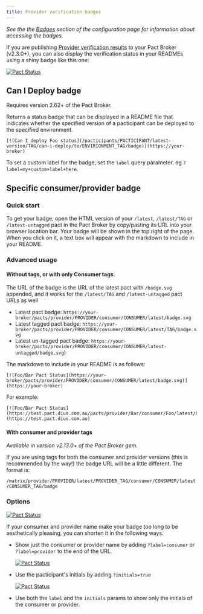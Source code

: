 ```yaml
---
title: Provider verification badges
---
```


_See the the_ [_Badges_](../configuration.md#Badges) _section of the configuration page for information about accessing the badges._

If you are publishing [Provider verification results](provider_verification_results.md) to your Pact Broker \(v2.3.0+\), you can also display the verification status in your READMEs using a shiny badge like this one:

[![Pact Status](https://cdn.rawgit.com/wiki/pact-foundation/pact_broker/images/foo-bar-badge-verified.svg)](https://test.pact.dius.com.au)

## Can I Deploy badge

Requires version 2.62+ of the Pact Broker.

Returns a status badge that can be displayed in a README file that indicates whether the specified version of a pacticipant can be deployed to the specified environment.

```text
[![Can I deploy Foo status](/pacticipants/PACTICIPANT/latest-version/TAG/can-i-deploy/to/ENVIRIONMENT_TAG/badge)](https://your-broker)
```

To set a custom label for the badge, set the `label` query parameter. eg `?label=my+custom+label+here`.

## Specific consumer/provider badge

### Quick start

To get your badge, open the HTML version of your `/latest`, `/latest/TAG` or `/latest-untagged` pact in the Pact Broker by copy/pasting its URL into your browser location bar. Your badge will be shown in the top right of the page. When you click on it, a text box will appear with the markdown to include in your README.

### Advanced usage

#### Without tags, or with only Consumer tags.

The URL of the badge is the URL of the latest pact with `/badge.svg` appended, and it works for the `/latest/TAG` and `/latest-untagged` pact URLs as well

* Latest pact badge: `https://your-broker/pacts/provider/PROVIDER/consumer/CONSUMER/latest/badge.svg`
* Latest tagged pact badge: `https://your-broker/pacts/provider/PROVIDER/consumer/CONSUMER/latest/TAG/badge.svg`
* Latest un-tagged pact badge: `https://your-broker/pacts/provider/PROVIDER/consumer/CONSUMER/latest-untagged/badge.svg`\)

The markdown to include in your README is as follows:

```text
[![Foo/Bar Pact Status](https://your-broker/pacts/provider/PROVIDER/consumer/CONSUMER/latest/badge.svg)](https://your-broker)
```

For example:

```text
[![Foo/Bar Pact Status](https://test.pact.dius.com.au/pacts/provider/Bar/consumer/Foo/latest/badge.svg)](https://test.pact.dius.com.au)
```

#### With consumer and provider tags

_Available in version v2.13.0+ of the Pact Broker gem._

If you are using tags for both the consumer and provider versions \(this is recommended by the way!\) the badge URL will be a little different. The format is:

`/matrix/provider/PROVIDER/latest/PROVIDER_TAG/consumer/CONSUMER/latest/CONSUMER_TAG/badge`

### Options

[![Pact Status](https://cdn.rawgit.com/wiki/pact-foundation/pact_broker/images/long-badge.svg)](https://test.pact.dius.com.au)

If your consumer and provider name make your badge too long to be aesthetically pleasing, you can shorten it in the following ways.

* Show just the consumer or provider name by adding `?label=consumer` or `?label=provider` to the end of the URL.

  [![Pact Status](https://cdn.rawgit.com/wiki/pact-foundation/pact_broker/images/consumer-badge.svg)](https://test.pact.dius.com.au)

* Use the pacticipant's initials by adding `?initials=true`

  [![Pact Status](https://cdn.rawgit.com/wiki/pact-foundation/pact_broker/images/initials-badge.svg)](https://test.pact.dius.com.au)

* Use both the `label` and the `initials` params to show only the initials of the consumer or provider.

